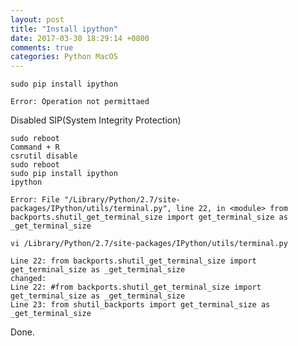```yaml
---
layout: post
title: "Install ipython"
date: 2017-03-30 18:29:14 +0800
comments: true
categories: Python MacOS
---
```



    sudo pip install ipython

`Error: Operation not permittaed`

Disabled SIP(System Integrity Protection)

    sudo reboot
	Command + R 
    csrutil disable 
	sudo reboot
	sudo pip install ipython
	ipython

`Error:
File "/Library/Python/2.7/site-packages/IPython/utils/terminal.py", line 22, in <module>
    from backports.shutil_get_terminal_size import get_terminal_size as _get_terminal_size`
	
	vi /Library/Python/2.7/site-packages/IPython/utils/terminal.py
	
    Line 22: from backports.shutil_get_terminal_size import get_terminal_size as _get_terminal_size
	changed:
	Line 22: #from backports.shutil_get_terminal_size import get_terminal_size as _get_terminal_size
	Line 23: from shutil_backports import get_terminal_size as _get_terminal_size

Done.
